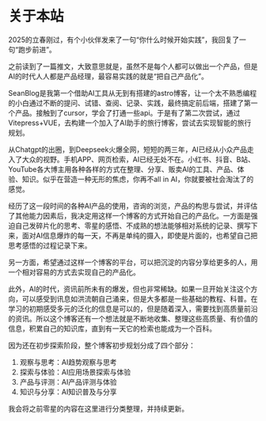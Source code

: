 # 关于本站

2025的立春刚过，有个小伙伴发来了一句“你什么时候开始实践”，我回复了一句“跑步前进”。

之前读到了一篇推文，大致意思就是，虽然不是每个人都可以做出一个产品，但是AI的时代人人都是产品经理，最容易实践的就是“把自己产品化”。

SeanBlog是我第一个借助AI工具从无到有搭建的astro博客，让一个太不熟悉编程的小白通过不断的提问、试错、查阅、记录、实践，最终搞定前后端，搭建了第一个产品。接触到了cursor，学会了打通一些api。于是有了第二次尝试，通过Vitepress+VUE，去构建一个加入了AI助手的旅行博客，尝试去实现智能的旅行规划。

从Chatgpt的出圈，到Deepseek火爆全网，短短的两三年，AI已经从小众产品走入了大众的视野。手机APP、网页检索，AI已经无处不在。小红书、抖音、B站、YouTube各大博主用各种各样的方式在整理、分享、贩卖AI的工具、产品、体验、知识。似乎在营造一种无形的焦虑，你再不all in AI，你就要被社会淘汰了的感觉。

经历了这一段时间的各种AI产品的使用，咨询的浏览，产品的构思与尝试，并评估了其他能力因素后，我决定用这样一个博客的方式开始自己的产品化。一方面是强迫自己发碎片化的思考、零星的感悟、不成熟的想法能够相对系统的记录、撰写下来，面对AI信息爆炸的每一天，不再是单纯的摄入，即使是片面的，也希望自己把思考感悟的过程记录下来。

另一方面，希望通过这样一个博客的平台，可以把沉淀的内容分享给更多的人，用一个相对容易的方式去实现自己的产品化。

此外，AI的时代，资讯前所未有的爆发，但也非常稀缺。如果一旦开始关注这个方向，可以感受到讯息如洪流朝自己涌来，但是大多都是一些基础的教程、科普。在学习的初期感受多元的泛化的信息是可以的，但是随着深入，需要找到高质量前沿的资讯。所以这个博客还有一个想法就是不断地收集、整理这些高质量、有价值的信息，积累自己的知识库，直到有一天它的检索也能成为一个百科。

因为还在初步探索阶段，整个博客初步规划分成了四个部分：

1. 观察与思考：AI趋势观察与思考
2. 探索与体验：AI应用场景探索与体验
3. 产品与评测：AI产品评测与体验
4. 知识与分享：AI知识普及与分享

我会将之前零星的内容在这里进行分类整理，并持续更新。

